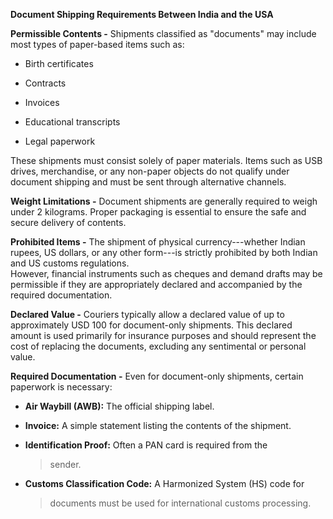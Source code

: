 **Document Shipping Requirements Between India and the USA**

**Permissible Contents -** Shipments classified as \"documents\" may
include most types of paper-based items such as:

- Birth certificates

- Contracts

- Invoices

- Educational transcripts

- Legal paperwork

These shipments must consist solely of paper materials. Items such as
USB drives, merchandise, or any non-paper objects do not qualify under
document shipping and must be sent through alternative channels.

**Weight Limitations -** Document shipments are generally required to
weigh under 2 kilograms. Proper packaging is essential to ensure the
safe and secure delivery of contents.

**Prohibited Items -** The shipment of physical currency---whether
Indian rupees, US dollars, or any other form---is strictly prohibited by
both Indian and US customs regulations.  
However, financial instruments such as cheques and demand drafts may be
permissible if they are appropriately declared and accompanied by the
required documentation.

**Declared Value -** Couriers typically allow a declared value of up to
approximately USD 100 for document-only shipments. This declared amount
is used primarily for insurance purposes and should represent the cost
of replacing the documents, excluding any sentimental or personal value.

**Required Documentation -** Even for document-only shipments, certain
paperwork is necessary:

- **Air Waybill (AWB):** The official shipping label.

- **Invoice:** A simple statement listing the contents of the shipment.

- **Identification Proof:** Often a PAN card is required from the
  > sender.

- **Customs Classification Code:** A Harmonized System (HS) code for
  > documents must be used for international customs processing.
